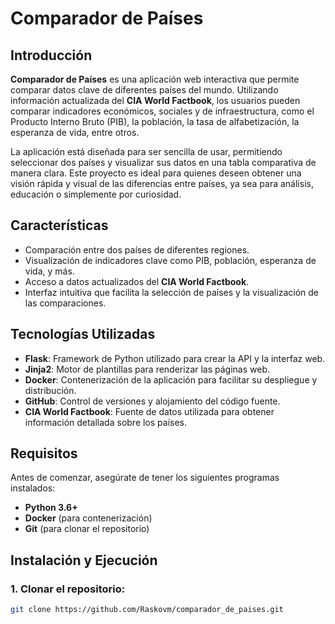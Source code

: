 # Comparador de Países

## Introducción

**Comparador de Países** es una aplicación web interactiva que permite comparar datos clave de diferentes países del mundo. Utilizando información actualizada del **CIA World Factbook**, los usuarios pueden comparar indicadores económicos, sociales y de infraestructura, como el Producto Interno Bruto (PIB), la población, la tasa de alfabetización, la esperanza de vida, entre otros.

La aplicación está diseñada para ser sencilla de usar, permitiendo seleccionar dos países y visualizar sus datos en una tabla comparativa de manera clara. Este proyecto es ideal para quienes deseen obtener una visión rápida y visual de las diferencias entre países, ya sea para análisis, educación o simplemente por curiosidad.

## Características

- Comparación entre dos países de diferentes regiones.
- Visualización de indicadores clave como PIB, población, esperanza de vida, y más.
- Acceso a datos actualizados del **CIA World Factbook**.
- Interfaz intuitiva que facilita la selección de países y la visualización de las comparaciones.

## Tecnologías Utilizadas

- **Flask**: Framework de Python utilizado para crear la API y la interfaz web.
- **Jinja2**: Motor de plantillas para renderizar las páginas web.
- **Docker**: Contenerización de la aplicación para facilitar su despliegue y distribución.
- **GitHub**: Control de versiones y alojamiento del código fuente.
- **CIA World Factbook**: Fuente de datos utilizada para obtener información detallada sobre los países.

## Requisitos

Antes de comenzar, asegúrate de tener los siguientes programas instalados:

- **Python 3.6+**
- **Docker** (para contenerización)
- **Git** (para clonar el repositorio)

## Instalación y Ejecución

### 1. Clonar el repositorio:

```bash
git clone https://github.com/Raskovm/comparador_de_paises.git
